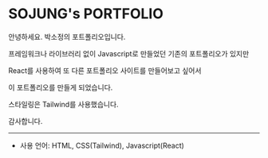 # SOJUNG's PORTFOLIO

안녕하세요. 박소정의 포트폴리오입니다.

프레임워크나 라이브러리 없이 Javascript로 만들었던 기존의 포트폴리오가 있지만

React를 사용하여 또 다른 포트폴리오 사이트를 만들어보고 싶어서

이 포트폴리오를 만들게 되었습니다.

스타일링은 Tailwind를 사용했습니다.

감사합니다.

<hr />

- 사용 언어: HTML, CSS(Tailwind), Javascript(React)
